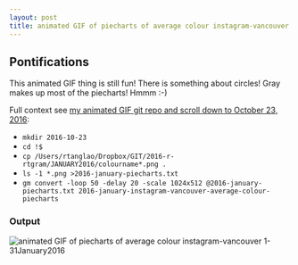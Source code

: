 ```yaml
---
layout: post
title: animated GIF of piecharts of average colour instagram-vancouver 1-31January2016
---
```

## Pontifications

This animated GIF thing is still fun! There is something about circles! Gray makes up most of the piecharts! Hmmm :-)

Full context see [my animated GIF git repo and scroll down to October 23, 2016](https://github.com/rtanglao/rt-animated-gifs):

* ```mkdir 2016-10-23```
* ```cd !$```
* ```cp /Users/rtanglao/Dropbox/GIT/2016-r-rtgram/JANUARY2016/colourname*.png .```
* ```ls -1 *.png >2016-january-piecharts.txt```
* ```gm convert -loop 50 -delay 20 -scale 1024x512 @2016-january-piecharts.txt 2016-january-instagram-vancouver-average-colour-piecharts``` 

### Output

![animated GIF of piecharts of average colour instagram-vancouver 1-31January2016](https://c2.staticflickr.com/6/5809/29887726074_c60d328c14_o_d.gif "animated GIF of piecharts of average colour instagram-vancouver 1-31January2016")